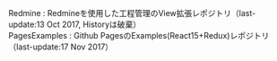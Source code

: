 Redmine : Redmineを使用した工程管理のView拡張レポジトリ（last-update:13 Oct 2017, Historyは破棄）  
PagesExamples : Github PagesのExamples(React15+Redux)レポジトリ （last-update:17 Nov 2017）  